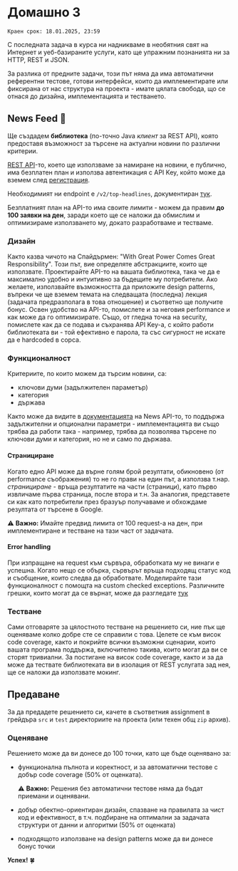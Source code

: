 # Домашно 3

`Краен срок: 18.01.2025, 23:59`

С последната задача в курса ни надникваме в необятния свят на Интернет и уеб-базираните услуги, като ще упражним познанията ни за HTTP, REST и JSON.

За разлика от предните задачи, този път няма да има автоматични референтни тестове, готови интерфейси, които да имплементирате или фиксирана от нас структура на проекта - имате цялата свобода, що се отнася до дизайна, имплементацията и тестването.

## **News Feed** :newspaper:

Ще създадем **библиотека** (по-точно Java _клиент_ за REST API), която предоставя възможност за търсене на актуални новини по различни критерии.

[REST API](https://newsapi.org/)-то, което ще използваме за намиране на новини, е публично, има безплатен план и използва автентикация с API Key, който може да вземем след [регистрация](https://newsapi.org/register).

Необходимият ни endpoint e `/v2/top-headlines`, документиран [тук](https://newsapi.org/docs/endpoints/top-headlines).

Безплатният план на API-то има своите лимити - можем да правим **до 100 заявки на ден**, заради което ще се наложи да обмислим и оптимизираме използването му, докато разработваме и тестваме.

### Дизайн

Както казва чичото на Спайдърмен: "With Great Power Comes Great Responsibility".
Този път, вие определяте абстракциите, които ще използвате. Проектирайте API-то на вашата библиотека, така че да е максимално удобно и интуитивно за бъдещите му потребители.
Ако желаете, използвайте възможността да приложите design patterns, въпреки че ще вземем темата на следващата (последна) лекция (задачата предразполага в това отношение) и съответно ще получите бонус.
Освен удобство на API-то, помислете и за неговия performance и как може да го оптимизирате. Също, от гледна точка на security, помислете как да се подава и съхранява API Key-a, с който работи библиотеката ви - той ефективно е парола, та със сигурност не искате да е hardcoded в сорса.

### Функционалност

Критериите, по които можем да търсим новини, са:

- ключови думи (задължителен параметър)
- категория
- държава

Както може да видите в [документацията](https://newsapi.org/docs) на News API-то, то поддържа задължителни и опционални параметри - имплементацията ви също трябва да работи така - например, трябва да позволява търсене по ключови думи и категория, но не и само по държава.

#### Странициране

Когато едно API може да върне голям брой резултати, обикновено (от performance съображения) то не го прави на един път, а използва т.нар. _странициране_ - връща резултатите на части (страници), като първо извличаме първа страница, после втора и т.н. За аналогия, представете си как като потребители през бразуър получаваме и обхождаме резултата от търсене в Google.

:warning: **Важно:** Имайте предвид лимита от 100 request-a на ден, при имплементиране и тестване на тази част от задачата.

#### Error handling

При изпращане на request към сървъра, обработката му не винаги е успешна. Когато нещо се обърка, сървърът връща подходящ статус код и съобщение, които следва да обработвате. Моделирайте тази функционалност с помощта на custom checked exceptions.
Различните грешки, които могат да се върнат, може да разгледате [тук](https://newsapi.org/docs/errors)

### Тестване

Сами отговаряте за цялостното тестване на решението си, ние пък ще оценяваме колко добре сте се справили с това.
Целете се към висок code coverage, както и покрийте всички възможни сценарии, които вашата програма поддържа, включително такива, които могат да ви се сторят тривиални.
За постигане на висок code coverage, както и за да може да тествате библиотеката ви в изолация от REST услугата зад нея, ще се наложи да използвате мокинг.

## **Предаване**

За да предадете решението си, качете в съответния assignment в грейдъра `src` и `test` директориите на проекта (или техен общ `zip` архив).

### **Оценяване**

Решението може да ви донесе до 100 точки, като ще бъде оценявано за:

- функционална пълнота и коректност, и за автоматични тестове с добър code coverage (50% от оценката).

  :warning: **Важно:** Решения без автоматични тестове няма да бъдат приемани и оценявани.

- добър обектно-ориентиран дизайн, спазване на правилата за чист код и ефективност, в т.ч. подбиране на оптимални за задачата структури от данни и алгоритми (50% от оценката)
- подходящото използване на design patterns може да ви донесе бонус точки

**Успех!** :four_leaf_clover:
